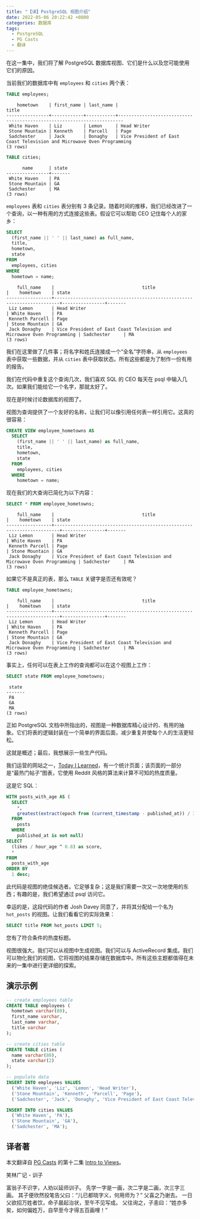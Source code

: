 ```yaml
---
title: "【译】PostgreSQL 视图介绍"
date: 2022-05-06 20:22:42 +0800
categories: 数据库
tags:
  - PostgreSQL
  - PG Casts
  - 翻译
---
```


在这一集中，我们将了解 PostgreSQL 数据库视图、它们是什么以及您可能使用它们的原因。

<!--more-->

当前我们的数据库中有 `employees` 和 `cities` 两个表：

```sql
TABLE employees;
```
```
    hometown    | first_name | last_name |                                 title
----------------+------------+-----------+------------------------------------------------------------------------
 White Haven    | Liz        | Lemon     | Head Writer
 Stone Mountain | Kenneth    | Parcell   | Page
 Sadchester     | Jack       | Donaghy   | Vice President of East Coast Television and Microwave Oven Programming
(3 rows)
```

```sql
TABLE cities;
```
```
      name      | state
----------------+-------
 White Haven    | PA
 Stone Mountain | GA
 Sadchester     | MA
(3 rows)
```

`employees` 表和 `cities` 表分别有 3 条记录。随着时间的推移，我们已经改进了一个查询，以一种有用的方式连接这些表。假设它可以帮助 CEO 记住每个人的家乡：

```sql
SELECT
  (first_name || ' ' || last_name) as full_name,
  title,
  hometown,
  state
FROM
  employees, cities
WHERE
  hometown = name;
```
```
    full_name    |                                 title                                  |    hometown    | state
-----------------+------------------------------------------------------------------------+----------------+-------
 Liz Lemon       | Head Writer                                                            | White Haven    | PA
 Kenneth Parcell | Page                                                                   | Stone Mountain | GA
 Jack Donaghy    | Vice President of East Coast Television and Microwave Oven Programming | Sadchester     | MA
(3 rows)
```

我们在这里做了几件事；将名字和姓氏连接成一个“全名”字符串，从 `employees` 表中获取一些数据，并从 `cities` 表中获取状态。所有这些都是为了制作一份有用的报告。

我们在代码中重复这个查询几次，我们喜欢 SQL 的 CEO 每天在 psql 中输入几次。如果我们能给它一个名字，那就太好了。

现在是时候讨论数据库的视图了。

视图为查询提供了一个友好的名称，让我们可以像引用任何表一样引用它。这真的很容易：

```sql
CREATE VIEW employee_hometowns AS
  SELECT
    (first_name || ' ' || last_name) as full_name,
    title,
    hometown,
    state
  FROM
    employees, cities
  WHERE
    hometown = name;
```

现在我们的大查询已简化为以下内容：

```sql
SELECT * FROM employee_hometowns;
```
```
    full_name    |                                 title                                  |    hometown    | state
-----------------+------------------------------------------------------------------------+----------------+-------
 Liz Lemon       | Head Writer                                                            | White Haven    | PA
 Kenneth Parcell | Page                                                                   | Stone Mountain | GA
 Jack Donaghy    | Vice President of East Coast Television and Microwave Oven Programming | Sadchester     | MA
(3 rows)
```

如果它不是真正的表，那么 `TABLE` 关键字是否还有效呢？

```sql
TABLE employee_hometowns;
```
```
    full_name    |                                 title                                  |    hometown    | state
-----------------+------------------------------------------------------------------------+----------------+-------
 Liz Lemon       | Head Writer                                                            | White Haven    | PA
 Kenneth Parcell | Page                                                                   | Stone Mountain | GA
 Jack Donaghy    | Vice President of East Coast Television and Microwave Oven Programming | Sadchester     | MA
(3 rows)
```

事实上，任何可以在表上工作的查询都可以在这个视图上工作：

```sql
SELECT state FROM employee_hometowns;
```
```
 state
-------
 PA
 GA
 MA
(3 rows)
```

正如 PostgreSQL 文档中所指出的，视图是一种数据库精心设计的、有用的抽象。它们将表的逻辑封装在一个简单的界面后面，减少重复并使每个人的生活更轻松。

这就是概述；最后，我想展示一些生产代码。

我们运营的网站之一，[Today I Learned](https://til.hashrocket.com/statistics)，有一个统计页面；该页面的一部分是“最热门帖子”图表，它使用 Reddit 风格的算法来计算不可知的热度质量。

这是它 SQL：

```sql
WITH posts_with_age AS (
  SELECT
    *,
    greatest(extract(epoch from (current_timestamp - published_at)) / 3600, 0.1) AS hour_age
  FROM
    posts
  WHERE
    published_at is not null)
SELECT
  (likes / hour_age ^ 0.8) as score,
  *
FROM
  posts_with_age
ORDER BY
  1 desc;
```

此代码是视图的绝佳候选者。它足够复杂；这是我们需要一次又一次地使用的东西；有趣的是，我们希望通过 psql 访问它。

幸运的是，这段代码的作者 Josh Davey 同意了，并将其分配给一个名为 `hot_posts` 的视图。让我们看看它的实际效果：

```sql
SELECT title FROM hot_posts LIMIT 5;
```

您有了符合条件的热度标题。

视图很强大。我们可以从视图中生成视图。我们可以与 ActiveRecord 集成。我们可以物化我们的视图，它将视图的结果存储在数据库中。所有这些主题都值得在未来的一集中进行更详细的探索。

## 演示示例

```sql
-- create employees table
CREATE TABLE employees (
  hometown varchar(80),
  first_name varchar,
  last_name varchar,
  title varchar
);

-- create cities table
CREATE TABLE cities (
  name varchar(80),
  state varchar(2)
);

-- populate data
INSERT INTO employees VALUES
  ('White Haven', 'Liz', 'Lemon', 'Head Writer'),
  ('Stone Mountain', 'Kenneth', 'Parcell', 'Page'),
  ('Sadchester', 'Jack', 'Donaghy', 'Vice President of East Coast Television and Microwave Oven Programming');

INSERT INTO cities VALUES
  ('White Haven', 'PA'),
  ('Stone Mountain', 'GA'),
  ('Sadchester', 'MA');
```
## 译者著

本文翻译自 [PG Casts](https://www.pgcasts.com/) 的第十二集 [Intro to Views](https://www.pgcasts.com/episodes/intro-to-views)。


<div class="just-for-fun">
笑林广记 - 训子

富翁子不识字，人劝以延师训子。
先学一字是一画，次二字是二画，次三字三画。
其子便欣然投笔告父曰：“儿已都晓字义，何用师为？”
父喜之乃谢去。
一日父欲招万姓者饮，命子晨起治状，至午不见写成。
父往询之，子恚曰：“姓亦多矣，如何偏姓万，自早至今才得五百画哩！”
</div>

